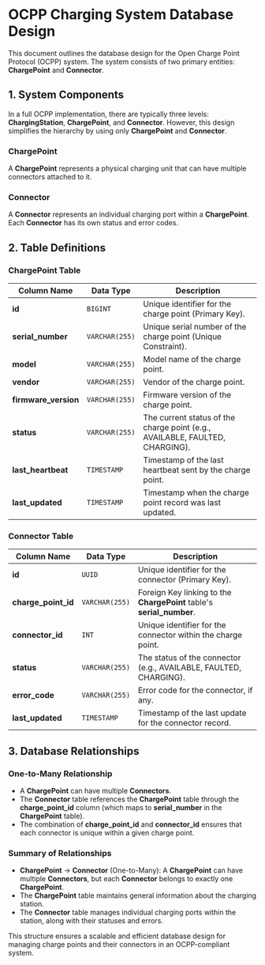 # OCPP Charging System Database Design

This document outlines the database design for the Open Charge Point Protocol (OCPP) system. The system consists of two primary entities: **ChargePoint** and **Connector**.

## 1. System Components

In a full OCPP implementation, there are typically three levels: **ChargingStation**, **ChargePoint**, and **Connector**. However, this design simplifies the hierarchy by using only **ChargePoint** and **Connector**.

### **ChargePoint**
A **ChargePoint** represents a physical charging unit that can have multiple connectors attached to it.

### **Connector**
A **Connector** represents an individual charging port within a **ChargePoint**. Each **Connector** has its own status and error codes.

## 2. Table Definitions

### **ChargePoint Table**

| Column Name       | Data Type      | Description                                                                 |
|-------------------|---------------|-----------------------------------------------------------------------------|
| **id**           | `BIGINT`       | Unique identifier for the charge point (Primary Key).                      |
| **serial_number**| `VARCHAR(255)` | Unique serial number of the charge point (Unique Constraint).              |
| **model**        | `VARCHAR(255)` | Model name of the charge point.                                            |
| **vendor**       | `VARCHAR(255)` | Vendor of the charge point.                                                |
| **firmware_version** | `VARCHAR(255)` | Firmware version of the charge point.                                    |
| **status**       | `VARCHAR(255)` | The current status of the charge point (e.g., AVAILABLE, FAULTED, CHARGING).|
| **last_heartbeat**| `TIMESTAMP`    | Timestamp of the last heartbeat sent by the charge point.                   |
| **last_updated** | `TIMESTAMP`    | Timestamp when the charge point record was last updated.                   |

### **Connector Table**

| Column Name       | Data Type      | Description                                                                 |
|-------------------|---------------|-----------------------------------------------------------------------------|
| **id**           | `UUID`         | Unique identifier for the connector (Primary Key).                         |
| **charge_point_id** | `VARCHAR(255)` | Foreign Key linking to the **ChargePoint** table's **serial_number**.     |
| **connector_id** | `INT`          | Unique identifier for the connector within the charge point.               |
| **status**       | `VARCHAR(255)` | The status of the connector (e.g., AVAILABLE, FAULTED, CHARGING).          |
| **error_code**   | `VARCHAR(255)` | Error code for the connector, if any.                                      |
| **last_updated** | `TIMESTAMP`    | Timestamp of the last update for the connector record.                     |

## 3. Database Relationships

### One-to-Many Relationship
- A **ChargePoint** can have multiple **Connectors**.
- The **Connector** table references the **ChargePoint** table through the **charge_point_id** column (which maps to **serial_number** in the **ChargePoint** table).
- The combination of **charge_point_id** and **connector_id** ensures that each connector is unique within a given charge point.

### Summary of Relationships
- **ChargePoint** → **Connector** (One-to-Many): A **ChargePoint** can have multiple **Connectors**, but each **Connector** belongs to exactly one **ChargePoint**.
- The **ChargePoint** table maintains general information about the charging station.
- The **Connector** table manages individual charging ports within the station, along with their statuses and errors.

This structure ensures a scalable and efficient database design for managing charge points and their connectors in an OCPP-compliant system.

